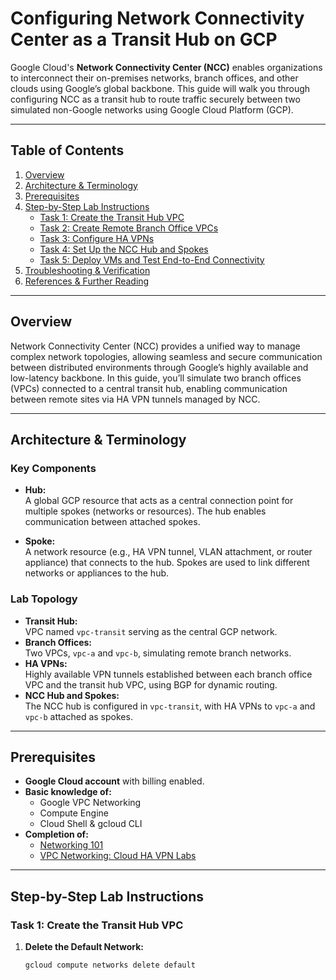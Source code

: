 # Configuring Network Connectivity Center as a Transit Hub on GCP

Google Cloud's **Network Connectivity Center (NCC)** enables organizations to interconnect their on-premises networks, branch offices, and other clouds using Google’s global backbone. This guide will walk you through configuring NCC as a transit hub to route traffic securely between two simulated non-Google networks using Google Cloud Platform (GCP).

---

## Table of Contents
1. [Overview](#overview)
2. [Architecture & Terminology](#architecture--terminology)
3. [Prerequisites](#prerequisites)
4. [Step-by-Step Lab Instructions](#step-by-step-lab-instructions)
    - [Task 1: Create the Transit Hub VPC](#task-1-create-the-transit-hub-vpc)
    - [Task 2: Create Remote Branch Office VPCs](#task-2-create-remote-branch-office-vpcs)
    - [Task 3: Configure HA VPNs](#task-3-configure-ha-vpns)
    - [Task 4: Set Up the NCC Hub and Spokes](#task-4-set-up-the-ncc-hub-and-spokes)
    - [Task 5: Deploy VMs and Test End-to-End Connectivity](#task-5-deploy-vms-and-test-end-to-end-connectivity)
5. [Troubleshooting & Verification](#troubleshooting--verification)
6. [References & Further Reading](#references--further-reading)

---

## Overview

Network Connectivity Center (NCC) provides a unified way to manage complex network topologies, allowing seamless and secure communication between distributed environments through Google’s highly available and low-latency backbone. In this guide, you’ll simulate two branch offices (VPCs) connected to a central transit hub, enabling communication between remote sites via HA VPN tunnels managed by NCC.

---

## Architecture & Terminology

### **Key Components**

- **Hub:**  
  A global GCP resource that acts as a central connection point for multiple spokes (networks or resources). The hub enables communication between attached spokes.

- **Spoke:**  
  A network resource (e.g., HA VPN tunnel, VLAN attachment, or router appliance) that connects to the hub. Spokes are used to link different networks or appliances to the hub.

### **Lab Topology**

- **Transit Hub:**  
  VPC named `vpc-transit` serving as the central GCP network.
- **Branch Offices:**  
  Two VPCs, `vpc-a` and `vpc-b`, simulating remote branch networks.
- **HA VPNs:**  
  Highly available VPN tunnels established between each branch office VPC and the transit hub VPC, using BGP for dynamic routing.
- **NCC Hub and Spokes:**  
  The NCC hub is configured in `vpc-transit`, with HA VPNs to `vpc-a` and `vpc-b` attached as spokes.

---

## Prerequisites

- **Google Cloud account** with billing enabled.
- **Basic knowledge of:**
  - Google VPC Networking
  - Compute Engine
  - Cloud Shell & gcloud CLI
- **Completion of:**  
  - [Networking 101](https://cloud.google.com/solutions/networking-overview)
  - [VPC Networking: Cloud HA VPN Labs](https://cloud.google.com/network-connectivity/docs/vpn/overview)

---

## Step-by-Step Lab Instructions

### Task 1: Create the Transit Hub VPC

1. **Delete the Default Network:**
   ```sh
   gcloud compute networks delete default
